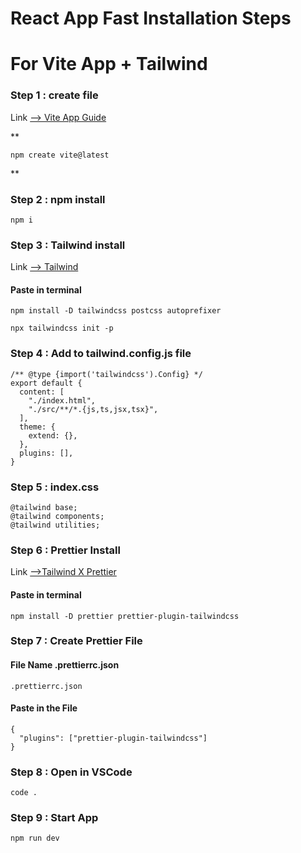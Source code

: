 # React App Fast Installation Steps

# For Vite App + Tailwind

### **Step 1 : create file**

Link [--> Vite App Guide](https://vitejs.dev/guide/)

**
```
npm create vite@latest
```
**

### **Step 2 : npm install**

```
npm i

```

### **Step 3 : Tailwind install**

Link [--> Tailwind](https://tailwindcss.com/docs/guides/vite)

#### Paste in terminal

```
npm install -D tailwindcss postcss autoprefixer

```

```
npx tailwindcss init -p
```

### **Step 4 : Add to tailwind.config.js file**

```
/** @type {import('tailwindcss').Config} */
export default {
  content: [
    "./index.html",
    "./src/**/*.{js,ts,jsx,tsx}",
  ],
  theme: {
    extend: {},
  },
  plugins: [],
}

```

### **Step 5 : index.css**

```
@tailwind base;
@tailwind components;
@tailwind utilities;
```

### **Step 6 : Prettier Install**

Link [-->Tailwind X Prettier](https://tailwindcss.com/blog/automatic-class-sorting-with-prettier)

#### Paste in terminal

```
npm install -D prettier prettier-plugin-tailwindcss
```

### **Step 7 : Create Prettier File**

#### File Name .prettierrc.json

```
.prettierrc.json
```

#### Paste in the File

```
{
  "plugins": ["prettier-plugin-tailwindcss"]
}
```

### **Step 8 : Open in VSCode**

```
code .
```

### **Step 9 : Start App**

```
npm run dev
```
